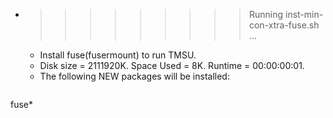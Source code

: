 * >>>>>>>>> Running inst-min-con-xtra-fuse.sh ...
  * Install fuse(fusermount) to run TMSU.
  * Disk size = 2111920K. Space Used = 8K. Runtime = 00:00:00:01.
  * The following NEW packages will be installed:
  ```bash
fuse*
  ```
